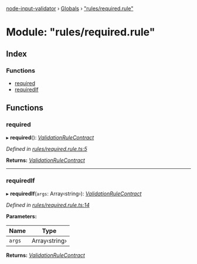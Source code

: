 [node-input-validator](../README.md) › [Globals](../globals.md) › ["rules/required.rule"](_rules_required_rule_.md)

# Module: "rules/required.rule"

## Index

### Functions

* [required](_rules_required_rule_.md#required)
* [requiredIf](_rules_required_rule_.md#requiredif)

## Functions

###  required

▸ **required**(): *[ValidationRuleContract](../interfaces/_contracts_.validationrulecontract.md)*

*Defined in [rules/required.rule.ts:5](https://github.com/bitnbytesio/node-input-validator/blob/f6990fa/src/rules/required.rule.ts#L5)*

**Returns:** *[ValidationRuleContract](../interfaces/_contracts_.validationrulecontract.md)*

___

###  requiredIf

▸ **requiredIf**(`args`: Array‹string›): *[ValidationRuleContract](../interfaces/_contracts_.validationrulecontract.md)*

*Defined in [rules/required.rule.ts:14](https://github.com/bitnbytesio/node-input-validator/blob/f6990fa/src/rules/required.rule.ts#L14)*

**Parameters:**

Name | Type |
------ | ------ |
`args` | Array‹string› |

**Returns:** *[ValidationRuleContract](../interfaces/_contracts_.validationrulecontract.md)*
